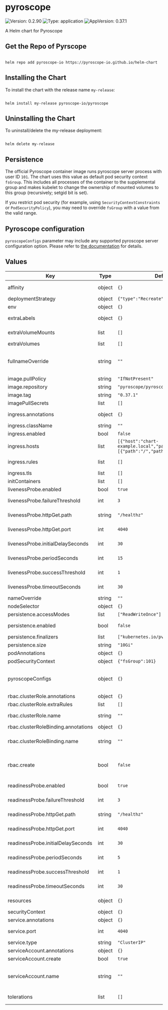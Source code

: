 # pyroscope

![Version: 0.2.90](https://img.shields.io/badge/Version-0.2.90-informational?style=flat-square) ![Type: application](https://img.shields.io/badge/Type-application-informational?style=flat-square) ![AppVersion: 0.37.1](https://img.shields.io/badge/AppVersion-0.37.1-informational?style=flat-square)

A Helm chart for Pyroscope

## Get the Repo of Pyrscope

```console

helm repo add pyroscope-io https://pyroscope-io.github.io/helm-chart

```

## Installing the Chart

To install the chart with the release name `my-release`:

```console

helm install my-release pyroscope-io/pyroscope

```

## Uninstalling the Chart

To uninstall/delete the my-release deployment:

```console

helm delete my-release

```

## Persistence

The official Pyroscope container image runs pyroscope server process with user ID `101`. The chart uses this value as
default pod security context `fsGroup`. This includes all processes of the container to the supplemental group and makes
kubelet to change the ownership of mounted volumes to this group (recursively; setgid bit is set).

If you restrict pod security (for example, using `SecurityContextConstraints` or `PodSecurityPolicy`), you may need to
override `fsGroup` with a value from the valid range.

## Pyroscope configuration

`pyroscopeConfigs` parameter may include any supported pyroscope server configuration option.
Please refer to [the documentation](https://pyroscope.io/docs/server-configuration) for details.

## Values

| Key | Type | Default | Description |
|-----|------|---------|-------------|
| affinity | object | `{}` | Affinity settings for pod assignment |
| deploymentStrategy | object | `{"type":"Recreate"}` | Deployment strategy |
| env | object | `{}` | Extra environment variables |
| extraLabels | object | `{}` | Extra common labels for all resources |
| extraVolumeMounts | list | `[]` | Additional volume mounts for pyroscope server container |
| extraVolumes | list | `[]` | Additional volumes |
| fullnameOverride | string | `""` | Defaults to .Release.Name-.Chart.Name unless .Release.Name contains "pyroscope" |
| image.pullPolicy | string | `"IfNotPresent"` | Image pull policy |
| image.repository | string | `"pyroscope/pyroscope"` | image to use for deploying |
| image.tag | string | `"0.37.1"` | Tag for pyroscope image to use |
| imagePullSecrets | list | `[]` | Image pull secrets |
| ingress.annotations | object | `{}` | Ingress annotations (values are templated) |
| ingress.className | string | `""` | Ingress class name |
| ingress.enabled | bool | `false` | Enables Ingress |
| ingress.hosts | list | `[{"host":"chart-example.local","paths":[{"path":"/","pathType":"Prefix"}]}]` | Ingress accepted hostnames |
| ingress.rules | list | `[]` | Ingress custom rules. Take precedence over chart built-ins. |
| ingress.tls | list | `[]` | Ingress TLS configuration |
| initContainers | list | `[]` |  |
| livenessProbe.enabled | bool | `true` | Enable Pyroscope server liveness |
| livenessProbe.failureThreshold | int | `3` | Pyroscope server liveness check failure threshold |
| livenessProbe.httpGet.path | string | `"/healthz"` | Pyroscope server liveness check path |
| livenessProbe.httpGet.port | int | `4040` | Pyroscope server liveness check port |
| livenessProbe.initialDelaySeconds | int | `30` | Pyroscope server liveness check intial delay in seconds |
| livenessProbe.periodSeconds | int | `15` | Pyroscope server liveness check frequency in seconds |
| livenessProbe.successThreshold | int | `1` | Pyroscope server liveness check success threshold |
| livenessProbe.timeoutSeconds | int | `30` | Pyroscope server liveness check request timeout |
| nameOverride | string | `""` | Defaults to .Chart.Name |
| nodeSelector | object | `{}` | Node labels for pod assignment |
| persistence.accessModes | list | `["ReadWriteOnce"]` | Persistence access modes |
| persistence.enabled | bool | `false` | Use persistent volume to store data |
| persistence.finalizers | list | `["kubernetes.io/pvc-protection"]` | PersistentVolumeClaim finalizers |
| persistence.size | string | `"10Gi"` | Size of persistent volume claim |
| podAnnotations | object | `{}` | Pod annotations |
| podSecurityContext | object | `{"fsGroup":101}` | Pod securityContext |
| pyroscopeConfigs | object | `{}` | Pyroscope server configuration. Please refer to https://pyroscope.io/docs/server-configuration |
| rbac.clusterRole.annotations | object | `{}` | Cluster role annotations |
| rbac.clusterRole.extraRules | list | `[]` | Extra rules for created cluster role |
| rbac.clusterRole.name | string | `""` | Cluster role name. If not set, the fully qualified app name is used |
| rbac.clusterRoleBinding.annotations | object | `{}` | Cluster role binding annotations |
| rbac.clusterRoleBinding.name | string | `""` | Cluster role binding name. If not set, the fully qualified app name is used |
| rbac.create | bool | `false` | Creates Pyroscope cluster role and binds service account to it; requires service account to be created |
| readinessProbe.enabled | bool | `true` | Enable Pyroscope server readiness |
| readinessProbe.failureThreshold | int | `3` | Pyroscope server readiness check failure threshold count |
| readinessProbe.httpGet.path | string | `"/healthz"` | Pyroscope server readiness check path |
| readinessProbe.httpGet.port | int | `4040` | Pyroscope server readiness check port |
| readinessProbe.initialDelaySeconds | int | `30` | Pyroscope server readiness initial delay in seconds |
| readinessProbe.periodSeconds | int | `5` | Pyroscope server readiness check frequency in seconds |
| readinessProbe.successThreshold | int | `1` | Pyroscope server readiness check success threshold count |
| readinessProbe.timeoutSeconds | int | `30` | Pyroscope server readiness check request timeout |
| resources | object | `{}` | CPU/Memory resource requests/limits |
| securityContext | object | `{}` | Deployment securityContext |
| service.annotations | object | `{}` | Service annotations |
| service.port | int | `4040` | Kubernetes port where service is exposed |
| service.type | string | `"ClusterIP"` | Specify a service type |
| serviceAccount.annotations | object | `{}` | ServiceAccount annotations |
| serviceAccount.create | bool | `true` | Create service account |
| serviceAccount.name | string | `""` | Service account name to use, when empty will be set to created account if serviceAccount.create is set else to default |
| tolerations | list | `[]` | Toleration labels for pod assignment |
